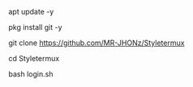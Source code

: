 apt update -y

pkg install git -y

git clone https://github.com/MR-JHONz/Styletermux

cd Styletermux

bash login.sh
